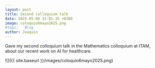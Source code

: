 ```yaml
---
layout: post
title: Second colloquium talk
date: 2025-05-06 15:01:35 +0300
image: coloquio6mayo2025.png
#tags:   Blog
author: Joaquin
---
```


Gave my second colloquium talk in the Mathematics colloquium at ITAM, about our recent work on AI for healthcare.

![]({{ site.baseurl }}/images/coloquio6mayo2025.png)
